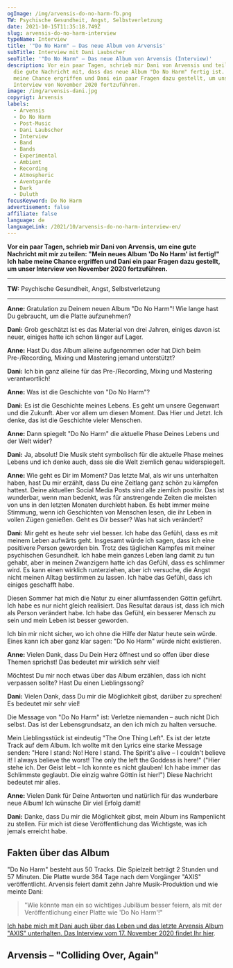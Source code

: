```yaml
---
ogImage: /img/arvensis-do-no-harm-fb.png
TW: Psychische Gesundheit, Angst, Selbstverletzung
date: 2021-10-15T11:35:18.749Z
slug: arvensis-do-no-harm-interview
typeName: Interview
title: '"Do No Harm" – Das neue Album von Arvensis'
subTitle: Interview mit Dani Laubscher
seoTitle: '"Do No Harm" – Das neue Album von Arvensis (Interview)'
description: Vor ein paar Tagen, schrieb mir Dani von Arvensis und teilte mir
  die gute Nachricht mit, dass das neue Album "Do No Harm" fertig ist. Ich habe
  meine Chance ergriffen und Dani ein paar Fragen dazu gestellt, um unser
  Interview von November 2020 fortzuführen.
image: /img/arvensis-dani.jpg
copyrigt: Arvensis
labels:
  - Arvensis
  - Do No Harm
  - Post-Music
  - Dani Laubscher
  - Interview
  - Band
  - Bands
  - Experimental
  - Ambient
  - Recording
  - Atmospheric
  - Aventgarde
  - Dark
  - Duluth
focusKeyword: Do No Harm
advertisement: false
affiliate: false
language: de
languageLink: /2021/10/arvensis-do-no-harm-interview-en/
---
```

**Vor ein paar Tagen, schrieb mir Dani von Arvensis, um eine gute Nachricht mit mir zu teilen: "Mein neues Album 'Do No Harm' ist fertig!" Ich habe meine Chance ergriffen und Dani ein paar Fragen dazu gestellt, um unser Interview von November 2020 fortzuführen.**

---

**TW:** Psychische Gesundheit, Angst, Selbstverletzung

---

**Anne:** Gratulation zu Deinem neuen Album "Do No Harm"! Wie lange hast Du gebraucht, um die Platte aufzunehmen?

**Dani:** Grob geschätzt ist es das Material von drei Jahren, einiges davon ist neuer, einiges hatte ich schon länger auf Lager.

**Anne:** Hast Du das Album alleine aufgenommen oder hat Dich beim Pre-/Recording, Mixing und Mastering jemand unterstützt?

**Dani:** Ich bin ganz alleine für das Pre-/Recording, Mixing und Mastering verantwortlich!

**Anne:** Was ist die Geschichte von "Do No Harm"?

**Dani:** Es ist die Geschichte meines Lebens. Es geht um unsere Gegenwart und die Zukunft. Aber vor allem um diesen Moment. Das Hier und Jetzt. Ich denke, das ist die Geschichte vieler Menschen.

**Anne:** Dann spiegelt "Do No Harm" die aktuelle Phase Deines Lebens und der Welt wider?

**Dani:** Ja, absolut! Die Musik steht symbolisch für die aktuelle Phase meines Lebens und ich denke auch, dass sie die Welt ziemlich genau widerspiegelt.

**Anne:** Wie geht es Dir im Moment? Das letzte Mal, als wir uns unterhalten haben, hast Du mir erzählt, dass Du eine Zeitlang ganz schön zu kämpfen hattest. Deine aktuellen Social Media Posts sind alle ziemlich positiv. Das ist wunderbar, wenn man bedenkt, was für anstrengende Zeiten die meisten von uns in den letzten Monaten durchlebt haben. Es hebt immer meine Stimmung, wenn ich Geschichten von Menschen lesen, die ihr Leben in vollen Zügen genießen. Geht es Dir besser? Was hat sich verändert?

**Dani:** Mir geht es heute sehr viel besser. Ich habe das Gefühl, dass es mit meinem Leben aufwärts geht. Insgesamt würde ich sagen, dass ich eine positivere Person geworden bin. Trotz des täglichen Kampfes mit meiner psychischen Gesundheit. Ich habe mein ganzes Leben lang damit zu tun gehabt, aber in meinen Zwanzigern hatte ich das Gefühl, dass es schlimmer wird. Es kann einen wirklich runterziehen, aber ich versuche, die Angst nicht meinen Alltag bestimmen zu lassen. Ich habe das Gefühl, dass ich einiges geschafft habe.

Diesen Sommer hat mich die Natur zu einer allumfassenden Göttin geführt. Ich habe es nur nicht gleich realisiert. Das Resultat daraus ist, dass ich mich als Person verändert habe. Ich habe das Gefühl, ein besserer Mensch zu sein und mein Leben ist besser geworden.

Ich bin mir nicht sicher, wo ich ohne die Hilfe der Natur heute sein würde. Eines kann ich aber ganz klar sagen: "Do No Harm" würde nicht existieren.

**Anne:** Vielen Dank, dass Du Dein Herz öffnest und so offen über diese Themen sprichst! Das bedeutet mir wirklich sehr viel! 

Möchtest Du mir noch etwas über das Album erzählen, dass ich nicht verpassen sollte? Hast Du einen Lieblingssong?

**Dani:** Vielen Dank, dass Du mir die Möglichkeit gibst, darüber zu sprechen! Es bedeutet mir sehr viel! 

Die Message von "Do No Harm" ist: Verletze niemanden – auch nicht Dich selbst. Das ist der Lebensgrundsatz, an den ich mich zu halten versuche.

Mein Lieblingsstück ist eindeutig "The One Thing Left". Es ist der letzte Track auf dem Album. Ich wollte mit den Lyrics eine starke Message senden: "Here I stand: No! Here I stand. The Spirit's alive – I couldn't believe it! I always believe the worst! The only the left the Goddess is here!" ("Hier stehe ich. Der Geist lebt – Ich konnte es nicht glauben! Ich habe immer das Schlimmste geglaubt. Die einzig wahre Göttin ist hier!") Diese Nachricht bedeutet mir alles.

**Anne:** Vielen Dank für Deine Antworten und natürlich für das wunderbare neue Album! Ich wünsche Dir viel Erfolg damit!

**Dani:** Danke, dass Du mir die Möglichkeit gibst, mein Album ins Rampenlicht zu stellen. Für mich ist diese Veröffentlichung das Wichtigste, was ich jemals erreicht habe.

## Fakten über das Album

"Do No Harm" besteht aus 50 Tracks. Die Spielzeit beträgt 2 Stunden und 57 Minuten. Die Platte wurde 364 Tage nach dem Vorgänger "AXIS" veröffentlicht. Arvensis feiert damit zehn Jahre Musik-Produktion und wie meinte Dani:

> "Wie könnte man ein so wichtiges Jubiläum besser feiern, als mit der Veröffentlichung einer Platte wie 'Do No Harm'!"

[Ich habe mich mit Dani auch über das Leben und das letzte Arvensis Album "AXIS" unterhalten. Das Interview vom 17. November 2020 findet Ihr hier](/2020/11/arvensis-interview).

## Arvensis – "Colliding Over, Again"

<YouTube id="H45mMsNUz4E" />